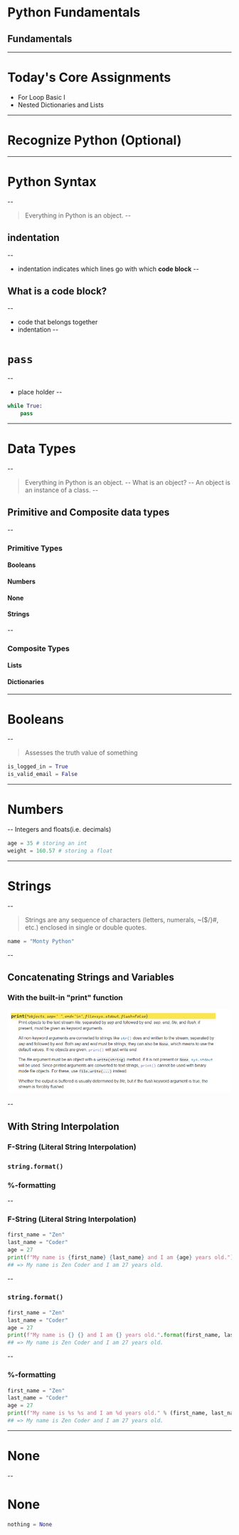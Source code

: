 
<!-- .slide:data-background="#000000" -->
# Python Fundamentals
## Fundamentals  <!-- .element: class="fragment" -->
---
# Today's Core Assignments
- For Loop Basic I  <!-- .element: class="fragment" -->
- Nested Dictionaries and Lists  <!-- .element: class="fragment" -->
---
# Recognize Python (Optional)
---
# Python Syntax
--
>Everything in Python is an object.
--
## indentation 
--
- indentation indicates which lines go with which **code block**
--
## What is a code block?
--
- code that belongs together
- indentation
--
# `pass`
--
- place holder 
--
```py
while True:
    pass
```
---
# Data Types
--
>Everything in Python is an object.
--
What is an object?
--
>An object is an instance of a class.
--
## Primitive and Composite data types
--
### Primitive Types
#### Booleans  <!-- .element: class="fragment fade-in" -->
#### Numbers  <!-- .element: class="fragment fade-in" -->
#### None  <!-- .element: class="fragment fade-in" -->
#### Strings  <!-- .element: class="fragment fade-in" -->
--
### Composite Types
#### Lists  <!-- .element: class="fragment fade-in" -->
#### Dictionaries  <!-- .element: class="fragment fade-in" -->
---
# Booleans
--
> Assesses the truth value of something

```py
is_logged_in = True
is_valid_email = False
```
 <!-- .element: class="fragment fade-in" -->
---
# Numbers
--
Integers and floats(i.e. decimals)

```py
age = 35 # storing an int
weight = 160.57 # storing a float
```
<!-- .element: class="fragment fade-in" -->
---
# Strings
--
> Strings are any sequence of characters (letters, numerals, ~($/}\#, etc.) enclosed in single or double quotes.

```py
name = "Monty Python"
```
<!-- .element: class="fragment fade-in" -->
--
## Concatenating Strings and Variables

### With the built-in "print" function <!-- .element: class="fragment fade-in" -->

![](../../images/print-doc.png)
<!-- .element: class="fragment fade-in" -->

--
## With String Interpolation
### F-String (Literal String Interpolation) <!-- .element: class="fragment fade-in" -->
### `string.format()`  <!-- .element: class="fragment fade-in" -->
### %-formatting  <!-- .element: class="fragment fade-in" -->
--
### F-String (Literal String Interpolation)

```py
first_name = "Zen"
last_name = "Coder"
age = 27
print(f"My name is {first_name} {last_name} and I am {age} years old.")
## => My name is Zen Coder and I am 27 years old.
```
<!-- .element: class="stretch" -->
--
### `string.format()`

```py
first_name = "Zen"
last_name = "Coder"
age = 27
print(f"My name is {} {} and I am {} years old.".format(first_name, last_name, age))
## => My name is Zen Coder and I am 27 years old.
```
<!-- .element: class="stretch" -->
--
### %-formatting

```py
first_name = "Zen"
last_name = "Coder"
age = 27
print(f"My name is %s %s and I am %d years old." % (first_name, last_name, age))
## => My name is Zen Coder and I am 27 years old.
```
<!-- .element: class="stretch" -->
---
# None
--
# None
```py
nothing = None
```

